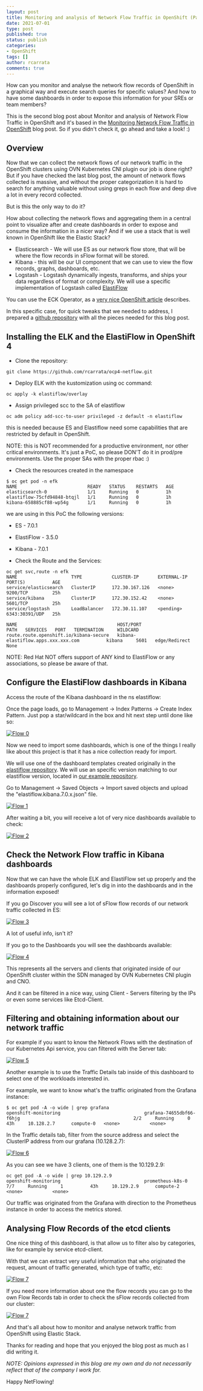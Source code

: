 ```yaml
---
layout: post
title: Monitoring and analysis of Network Flow Traffic in OpenShift (Part II)
date: 2021-07-01
type: post
published: true
status: publish
categories:
- OpenShift
tags: []
author: rcarrata
comments: true
---
```


How can you monitor and analyse the network flow records of OpenShift in a graphical way and execute search queries for specific values? And how to have some dashboards in order to expose this information for your SREs or team members? 

This is the second blog post about Monitor and analysis of Network Flow Traffic in OpenShift and it's based in the [Monitoring Network Flow Traffic in OpenShift](https://rcarrata.com/openshift/traffic-flow-ovn/) blog post. So if you didn't check it, go ahead and take a look! :)

## Overview

Now that we can collect the network flows of our network traffic in the OpenShift clusters using OVN Kubernetes CNI plugin our job is done right? But if you have checked the last blog post, the amount of network flows collected is massive, and without the proper categorization it is hard to search for anything valuable without using greps in each flow and deep dive a lot in every record collected. 

But is this the only way to do it? 

How about collecting the network flows and aggregating them in a central point to visualize after and create dashboards in order to expose and consume the information in a nicer way? And if we use a stack that is well known in OpenShift like the Elastic Stack? 

* Elasticsearch - We will use ES as our network flow store, that will be where the flow records in sFlow format will be stored.  
* Kibana - this will be our UI component that we can use to view the flow records, graphs, dashboards, etc.
* Logstash - Logstash dynamically ingests, transforms, and ships your data regardless of format or complexity. We will use a specific implementation of Logstash called [ElastiFlow](https://github.com/robcowart/elastiflow)

You can use the ECK Operator, as a [very nice OpenShift article](https://www.openshift.com/blog/run-elastic-cloud-on-kubernetes-on-red-hat-openshift) describes.

In this specific case, for quick tweaks that we needed to address, I prepared a [github repository](https://github.com/rcarrata/ocp4-netflow) with all the pieces needed for this blog post.

## Installing the ELK and the ElastiFlow in OpenShift 4

* Clone the repository:

```
git clone https://github.com/rcarrata/ocp4-netflow.git
```

* Deploy ELK with the kustomization using oc command:

```
oc apply -k elastiflow/overlay
```

* Assign privileged scc to the SA of elastiflow

```
oc adm policy add-scc-to-user privileged -z default -n elastiflow
```

this is needed because ES and Elastiflow need some capabilities that are restricted by default in OpenShift.

NOTE: this is NOT recommended for a productive environment, nor other critical environments. It's just a PoC, so please DON'T do it in prod/pre environments. Use the proper SAs with the proper rbac :)

* Check the resources created in the namespace

```
$ oc get pod -n efk
NAME                          READY   STATUS    RESTARTS   AGE
elasticsearch-0               1/1     Running   0          1h
elastiflow-75cfd94848-btqjl   1/1     Running   0          1h
kibana-658885cf88-wp54g       1/1     Running   0          1h
```

we are using in this PoC the following versions:

* ES - 7.0.1
* ElastiFlow - 3.5.0
* Kibana - 7.0.1

* Check the Route and the Services:

```
oc get svc,route -n efk
NAME                    TYPE           CLUSTER-IP       EXTERNAL-IP   PORT(S)          AGE
service/elasticsearch   ClusterIP      172.30.167.126   <none>        9200/TCP         25h
service/kibana          ClusterIP      172.30.152.42    <none>        5601/TCP         25h
service/logstash        LoadBalancer   172.30.11.107    <pending>     6343:30391/UDP   25h

NAME                                     HOST/PORT                                  PATH   SERVICES   PORT   TERMINATION     WILDCARD
route.route.openshift.io/kibana-secure   kibana-elastiflow.apps.xxx.xxx.com          kibana     5601   edge/Redirect   None
```

NOTE: Red Hat NOT offers support of ANY kind to ElastiFlow or any associations, so please be aware of that. 

## Configure the ElastiFlow dashboards in Kibana

Access the route of the Kibana dashboard in the ns elastiflow:

Once the page loads, go to Management -> Index Patterns -> Create Index Pattern. Just pop a star/wildcard in the box and hit next step until done like so:

[![](/images/flow0_99.png "Flow 0")]({{site.url}}/images/flow0_99.png)

Now we need to import some dashboards, which is one of the things I really like about this project is that it has a nice collection ready for import.

We will use one of the dashboard templates created originally in the [elastiflow repository](https://github.com/robcowart/elastiflow/tree/master/kibana). We will use an specific version matching to our elastiflow version, located in [our example repository](https://github.com/rcarrata/ocp4-netflow/blob/main/dashboards/elastiflow.kibana.7.0.x.json).

Go to Management -> Saved Objects -> Import saved objects and upload the "elastiflow.kibana.7.0.x.json" file.

[![](/images/flow0_98.png "Flow 1")]({{site.url}}/images/flow0_98.png)

After waiting a bit, you will receive a lot of very nice dashboards available to check:

[![](/images/flow0_97.png "Flow 2")]({{site.url}}/images/flow0_97.png)

## Check the Network Flow traffic in Kibana dashboards

Now that we can have the whole ELK and ElastiFlow set up properly and the dashboards properly configured, let's dig in into the dashboards and in the information exposed!

If you go Discover you will see a lot of sFlow flow records of our network traffic collected in ES:

[![](/images/flow0_1.png "Flow 3")]({{site.url}}/images/flow0_1.png)

A lot of useful info, isn't it? 

If you go to the Dashboards you will see the dashboards available:

[![](/images/flow0.png "Flow 4")]({{site.url}}/images/flow0.png)

This represents all the servers and clients that originated inside of our OpenShift cluster within the SDN managed by OVN Kubernetes CNI plugin and CNO.

And it can be filtered in a nice way, using Client - Servers filtering by the IPs or even some services like Etcd-Client.

## Filtering and obtaining information about our network traffic

For example if you want to know the Network Flows with the destination of our Kubernetes Api service, you can filtered with the Server tab:

[![](/images/flow2.png "Flow 5")]({{site.url}}/images/flow2.png)

Another example is to use the Traffic Details tab inside of this dashboard to select one of the workloads interested in.

For example, we want to know what's the traffic originated from the Grafana instance:

```
$ oc get pod -A -o wide | grep grafana
openshift-monitoring                               grafana-74655dbf66-f6hjg                                          2/2     Running     0          43h     10.128.2.7      compute-0   <none>           <none>
```

In the Traffic details tab, filter from the source address and select the ClusterIP address from our grafana (10.128.2.7):

[![](/images/flow7.png "Flow 6")]({{site.url}}/images/flow7.png)

As you can see we have 3 clients, one of them is the 10.129.2.9:

```
oc get pod -A -o wide | grep 10.129.2.9
openshift-monitoring                               prometheus-k8s-0                                                  7/7     Running     1          43h     10.129.2.9      compute-2   <none>           <none>
```

Our traffic was originated from the Grafana with direction to the Prometheus instance in order to access the metrics stored.

## Analysing Flow Records of the etcd clients

One nice thing of this dashboard, is that allow us to filter also by categories, like for example by service etcd-client.

With that we can extract very useful information that who originated the request, amount of traffic generated, which type of traffic, etc:

[![](/images/flow4.png "Flow 7")]({{site.url}}/images/flow4.png)

If you need more information about one the flow records you can go to the own Flow Records tab in order to check the sFlow records collected from our cluster:

[![](/images/flow5.png "Flow 7")]({{site.url}}/images/flow5.png)

And that's all about how to monitor and analyse network traffic from OpenShift using Elastic Stack.

Thanks for reading and hope that you enjoyed the blog post as much as I did writing it.

*NOTE: Opinions expressed in this blog are my own and do not necessarily reflect that of the company I work for.*

Happy NetFlowing! 